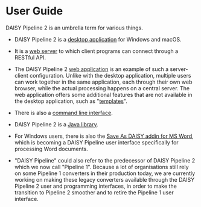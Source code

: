 # User Guide

DAISY Pipeline 2 is an umbrella term for various things.

- DAISY Pipeline 2 is a [desktop
  application](https://github.com/daisy/pipeline-ui/wiki/Quick-Start-Guide/)
  for Windows and macOS.

- It is a [web server](Pipeline-as-Service) to which client programs
  can connect through a RESTful API.

- The DAISY Pipeline 2 [web
  application](https://github.com/daisy/pipeline-webui/wiki/User-Guide/)
  is an example of such a server-client configuration. Unlike with the
  desktop application, multiple users can work together in the same
  application, each through their own web browser, while the actual
  processing happens on a central server. The web application offers
  some additional features that are not available in the desktop
  application, such as
  "[templates](https://github.com/daisy/pipeline-webui/wiki/Templating/)".

- There is also a [command line interface](Command-Line).

- DAISY Pipeline 2 is a [Java library](API-Documentation#java-api).

- For Windows users, there is also the [Save As DAISY addin for MS
  Word](https://daisy.org/activities/software/save-as-daisy-ms-word-add-in/),
  which is becoming a DAISY Pipeline user interface specifically for
  processing Word documents.

- "DAISY Pipeline" could also refer to the predecessor of DAISY
  Pipeline 2 which we now call "Pipeline 1". Because a lot of
  organisations still rely on some Pipeline 1 converters in their
  production today, we are currently working on making these legacy
  converters available through the DAISY Pipeline 2 user and
  programming interfaces, in order to make the transition to Pipeline
  2 smoother and to retire the Pipeline 1 user interface.
